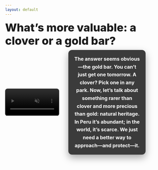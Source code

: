 ```yaml
---
layout: default
---
```


<script setup>
import { ref } from 'vue'
// Show text immediately so this slide doesn't look like a second cover
const revealText = ref(true)
</script>

<h1 class="text-4xl font-800 leading-tight" style="font-size:2.25rem; font-weight:800; line-height:1.2; margin: 0 0 0.5rem 0;">
	What’s more valuable: a clover or a gold bar?
</h1>

<div class="hook-row" style="display:flex; gap:30px; align-items:center; width:100%; margin-top:0rem; padding-bottom:25px;">
	<!-- Left: Video (50%) -->
		<div class="hook-col-video" style="flex:1 1 30%; max-width:35%; display:flex; justify-content:center;">
		<video src="../../6-assets/6.1-multimedia-assets/20250831_1443_Balancing Wealth and Luck_simple_compose_01k40tgfxafrmayh4nxf57mt3f.mp4" playsinline autoplay muted loop style="width:100%; height:auto; border-radius:8px;">
			Sorry, your browser doesn’t support embedded videos.
		</video>
	</div>
	<!-- Right: Text box (50%) reveals after 5s) -->
			<div class="hook-col-text" style="flex:1 1 30%; max-width:50%; display:flex; justify-content:center; align-items:center;">
				<div :style="{ opacity: revealText ? 1 : 0 }" style="transition: opacity .6s ease; width:100%; color:#fff; padding:16px 18px; border-radius:12px; text-align:center; background: rgba(0, 0, 0, 0.77); backdrop-filter: blur(12px) saturate(140%); -webkit-backdrop-filter: blur(12px) saturate(140%); box-shadow: 0 10px 24px rgba(0,0,0,0.35); border: 1px solid rgba(255,255,255,0.06);">
					<h3 style="margin:0; font-size:1.0rem; line-height:1.6; font-weight:700; color:#fff !important; -webkit-text-fill-color:#fff !important; -webkit-text-stroke:0 !important; text-shadow:none !important; mix-blend-mode:normal;">
				The answer seems obvious—the gold bar. You can’t just get one tomorrow. A clover? Pick one in any park. Now, let’s talk about something rarer than clover and more precious than gold: natural heritage. In Peru it’s abundant; in the world, it’s scarce. We just need a better way to approach—and protect—it.
			</h3>
		</div>
	</div>
</div>

<!-- Image generation prompt (from storyboard Slide 1):
Generate with HF MCP using this prompt:
"A classic balance scale where the left pan holds a gold bar and the right pan holds a clover; the scale is in perfect equilibrium. Clean, minimal, presentation-friendly composition."
-->